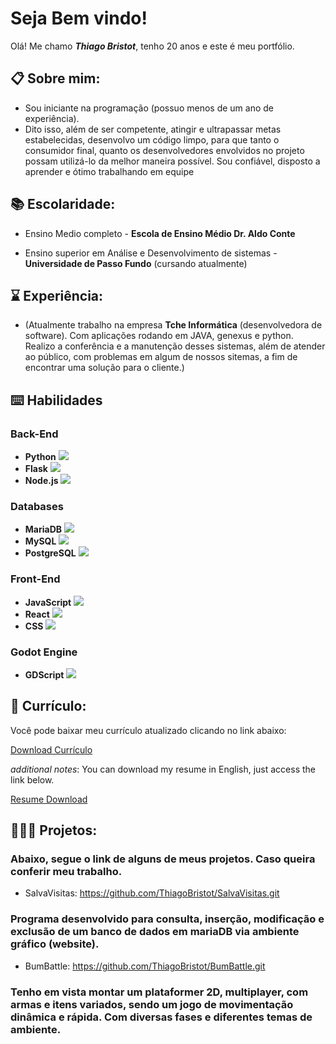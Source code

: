 # Seja Bem vindo!

Olá! Me chamo __*Thiago Bristot*__, tenho 20 anos e este é meu portfólio.

## 📋 Sobre mim:

- Sou iniciante na programação (possuo menos de um ano de experiência).
- Dito isso, além de ser competente, atingir e ultrapassar metas estabelecidas, desenvolvo um código limpo, para que tanto o consumidor final, quanto os desenvolvedores envolvidos no projeto possam utilizá-lo da melhor maneira possível. Sou confiável, disposto a aprender e ótimo trabalhando em equipe

## 📚 Escolaridade:

- Ensino Medio completo - __Escola de Ensino Médio Dr. Aldo Conte__ 

- Ensino superior em Análise e Desenvolvimento de sistemas - __Universidade de Passo Fundo__ (cursando atualmente)

## ⌛ Experiência:


- (Atualmente trabalho na empresa __Tche Informática__ (desenvolvedora de software). Com aplicações rodando em JAVA, genexus e python. Realizo a conferência e a manutenção desses sistemas, além de atender ao público, com problemas em algum de nossos sitemas, a fim de encontrar uma solução para o cliente.)

<link rel="stylesheet" type="text/css" href="/static/css/styles.css">

## ⌨️ Habilidades

### Back-End
- <span class="skill">**Python**</span>  <span class="progress-bar">![](https://geps.dev/progress/75)</span>
- <span class="skill">**Flask**</span>   <span class="progress-bar">![](https://geps.dev/progress/70)</span>
- <span class="skill">**Node.js**</span> <span class="progress-bar">![](https://geps.dev/progress/55)</span>

### Databases
- <span class="skill">**MariaDB**</span>    <span class="progress-bar">![](https://geps.dev/progress/80)</span>
- <span class="skill">**MySQL**</span>      <span class="progress-bar">![](https://geps.dev/progress/75)</span>
- <span class="skill">**PostgreSQL**</span> <span class="progress-bar">![](https://geps.dev/progress/60)</span>

### Front-End
- <span class="skill">**JavaScript**</span> <span class="progress-bar">![](https://geps.dev/progress/70)</span>
- <span class="skill">**React**</span>      <span class="progress-bar">![](https://geps.dev/progress/65)</span>
- <span class="skill">**CSS**</span>        <span class="progress-bar">![](https://geps.dev/progress/65)</span>

### Godot Engine
- <span class="skill">**GDScript**</span>   <span class="progress-bar">![](https://geps.dev/progress/60)</span>


## 📝 Currículo:

Você pode baixar meu currículo atualizado clicando no link abaixo:

[Download Currículo](docs/CurriculoN.pdf)

*additional notes*: You can download my resume in English, just access the link below.

[Resume Download](docs/CurriculoN.pdf)

## 👨🏻‍💻 Projetos:

### Abaixo, segue o link de alguns de meus projetos. Caso queira conferir meu trabalho.

- SalvaVisitas: https://github.com/ThiagoBristot/SalvaVisitas.git 
### Programa desenvolvido para consulta, inserção, modificação e exclusão de um banco de dados em mariaDB via ambiente gráfico (website).

- BumBattle: https://github.com/ThiagoBristot/BumBattle.git
### Tenho em vista montar um plataformer 2D, multiplayer, com armas e itens variados, sendo um jogo de movimentação dinâmica e rápida. Com diversas fases e diferentes temas de ambiente.
